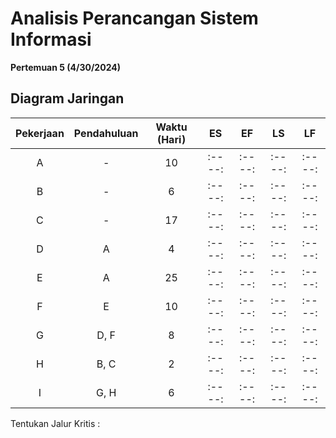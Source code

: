 # Analisis Perancangan Sistem Informasi
**Pertemuan 5 (4/30/2024)**

## Diagram Jaringan
| Pekerjaan | Pendahuluan | Waktu (Hari) | ES | EF | LS | LF |
| :---: | :----: | :----: | :----: | :----: | :----: | :----: |
| A | - | 10 | :----: | :----: | :----: | :----: |
| B | - | 6 | :----: | :----: | :----: | :----: |
| C | - | 17 | :----: | :----: | :----: | :----: |
| D | A | 4 | :----: | :----: | :----: | :----: |
| E | A | 25 | :----: | :----: | :----: | :----: |
| F | E | 10 | :----: | :----: | :----: | :----: |
| G | D, F | 8 | :----: | :----: | :----: | :----: |
| H | B, C | 2 | :----: | :----: | :----: | :----: |
| I | G, H | 6 | :----: | :----: | :----: | :----: |

Tentukan Jalur Kritis :
